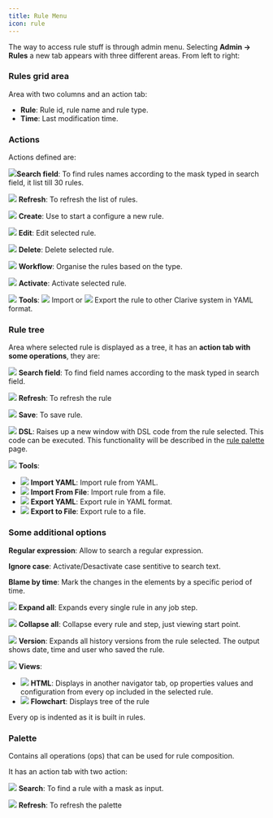 ```yaml
---
title: Rule Menu
icon: rule
---
```


The way to access rule stuff is through admin menu. Selecting **Admin → Rules**
a new tab appears with three different areas. From left to right:

### Rules grid area

Area with two columns and an action tab:

- **Rule**:  Rule id, rule name and rule type.
- **Time**:  Last modification time.

### Actions

Actions defined are:

<img src="/static/images/icons/search-small.svg" />**Search field**: To find rules
names according to the mask typed in search field, it list till 30 rules.

<img src="/static/images/icons/refresh.svg" /> **Refresh**: To refresh the list of rules.

<img src="/static/images/icons/add.svg" /> **Create**: Use to start a configure a new rule.

<img src="/static/images/icons/edit.svg" /> **Edit**: Edit selected rule.

<img src="/static/images/icons/delete.svg" /> **Delete**: Delete selected rule.

<img src="/static/images/icons/catalog-folder.svg" /> **Workflow**: Organise the rules based on the type.

<img src="/static/images/icons/restart_new.svg" /> **Activate**: Activate selected rule.

<img src="/static/images/icons/wrench.svg" /> **Tools**: <img src="/static/images/icons/import.svg" />
Import or <img src="/static/images/icons/export.svg" /> Export the rule to other Clarive system
in YAML format.

### Rule tree

Area where selected rule is displayed as a tree, it has an **action tab with some operations**,
they are:

<img src="/static/images/icons/search-small.svg" /> **Search field**: To find field names
according to the mask typed in search field.

<img src="/static/images/icons/refresh.svg" /> **Refresh**: To refresh the rule

<img src="/static/images/icons/save.svg" /> **Save**: To save rule.

<img src="/static/images/icons/edit.svg" /> **DSL**: Raises up a new window with DSL code
from the rule selected. This code can be executed. This functionality will be described in the
[rule palette](rules/rule-palette) page.

<img src="/static/images/icons/wrench.svg" /> **Tools**:

- <img src="/static/images/icons/import.svg" /> **Import YAML**: Import rule from
YAML.
- <img src="/static/images/icons/import.svg" /> **Import From File**: Import rule
from a file.
- <img src="/static/images/icons/downloads_favicon.svg" /> **Export YAML**: Export
rule in YAML format.
- <img src="/static/images/icons/downloads_favicon.svg" /> **Export to File**: Export
rule to a file.


### Some additional options

**Regular expression**: Allow to search a regular expression.

**Ignore case**: Activate/Desactivate case sentitive to search text.

**Blame by time**: Mark the changes in the elements by a specific period of time.

<img src="/static/images/icons/expandall.svg" /> **Expand all**: Expands every
single rule in any job step.

<img src="/static/images/icons/collapseall.svg" /> **Collapse all**: Collapse every
rule and step, just viewing start point.

<img src="/static/images/icons/history.png" /> **Version**: Expands all history versions from
the rule selected. The output shows date, time and user who saved the rule.

<img src="/static/images/icons/views.svg" /> **Views**:

- <img src="/static/images/icons/html.svg" /> **HTML**: Displays in another navigator tab,
op properties values and configuration from every op included in the selected rule.
- <img src="/static/images/icons/workflow.svg" /> **Flowchart**: Displays tree of the rule

Every op is indented as it is built in rules.

### Palette

Contains all operations (ops) that can be used for rule composition.

It has an action tab with two action:

<img src="/static/images/icons/search-small.svg" /> **Search**: To find a rule with a mask as input.

<img src="/static/images/icons/refresh.svg" /> **Refresh**: To refresh the palette